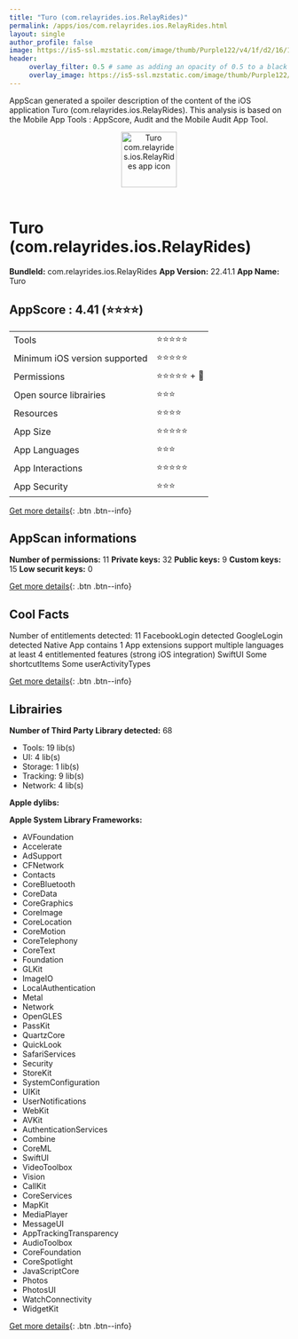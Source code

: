 ```yaml
---
title: "Turo (com.relayrides.ios.RelayRides)"
permalink: /apps/ios/com.relayrides.ios.RelayRides.html
layout: single
author_profile: false
image: https://is5-ssl.mzstatic.com/image/thumb/Purple122/v4/1f/d2/16/1fd216e4-09f5-88d6-9cb1-539ca1cf81be/AppIcon-0-0-1x_U007emarketing-0-7-0-85-220.png/512x512bb.jpg
header: 
     overlay_filter: 0.5 # same as adding an opacity of 0.5 to a black background
     overlay_image: https://is5-ssl.mzstatic.com/image/thumb/Purple122/v4/1f/d2/16/1fd216e4-09f5-88d6-9cb1-539ca1cf81be/AppIcon-0-0-1x_U007emarketing-0-7-0-85-220.png/512x512bb.jpg
---
```

AppScan generated a spoiler description of the content of the iOS application Turo (com.relayrides.ios.RelayRides). This analysis is based on the Mobile App Tools : AppScore, Audit and the Mobile Audit App Tool.

  
  
<div style="text-align: center;"><img src="https://is5-ssl.mzstatic.com/image/thumb/Purple122/v4/1f/d2/16/1fd216e4-09f5-88d6-9cb1-539ca1cf81be/AppIcon-0-0-1x_U007emarketing-0-7-0-85-220.png/512x512bb.jpg" width="100" height="100" alt="Turo com.relayrides.ios.RelayRides app icon"></div></br>
  
# Turo (com.relayrides.ios.RelayRides)

**BundleId:** com.relayrides.ios.RelayRides
**App Version:** 22.41.1
**App Name:** Turo


## AppScore : 4.41 (⭐️⭐️⭐️⭐️) 

<table>
<tr><td> Tools </td><td> ⭐️⭐️⭐️⭐️⭐️ </td></tr>
<tr><td> Minimum iOS version supported </td><td> ⭐️⭐️⭐️⭐️⭐️ </td></tr>
<tr><td> Permissions </td><td> ⭐️⭐️⭐️⭐️⭐️ + 🌟 </td></tr>
<tr><td> Open source librairies </td><td> ⭐️⭐️⭐️ </td></tr>
<tr><td> Resources </td><td> ⭐️⭐️⭐️⭐️ </td></tr>
<tr><td> App Size </td><td> ⭐️⭐️⭐️⭐️⭐️ </td></tr>
<tr><td> App Languages </td><td> ⭐️⭐️⭐️ </td></tr>
<tr><td> App Interactions </td><td> ⭐️⭐️⭐️⭐️⭐️ </td></tr>
<tr><td> App Security </td><td> ⭐️⭐️⭐️ </td></tr>
</table>

[Get more details](/pricing.html){: .btn .btn--info}  
  
## AppScan informations 

**Number of permissions:** 11
**Private keys:** 32
**Public keys:** 9
**Custom keys:** 15
**Low securit keys:** 0
  
[Get more details](/pricing.html){: .btn .btn--info}

## Cool Facts

Number of entitlements detected: 11
FacebookLogin detected
GoogleLogin detected
Native App
contains 1 App extensions
support multiple languages
at least 4 entitlemented features (strong iOS integration)
SwiftUI
Some shortcutItems 
Some userActivityTypes
  
[Get more details](/pricing.html){: .btn .btn--info}

## Librairies 
**Number of Third Party Library detected:** 68
- Tools: 19 lib(s)
- UI: 4 lib(s)
- Storage: 1 lib(s)
- Tracking: 9 lib(s)
- Network: 4 lib(s)

**Apple dylibs:**


**Apple System Library Frameworks:**
- AVFoundation
- Accelerate
- AdSupport
- CFNetwork
- Contacts
- CoreBluetooth
- CoreData
- CoreGraphics
- CoreImage
- CoreLocation
- CoreMotion
- CoreTelephony
- CoreText
- Foundation
- GLKit
- ImageIO
- LocalAuthentication
- Metal
- Network
- OpenGLES
- PassKit
- QuartzCore
- QuickLook
- SafariServices
- Security
- StoreKit
- SystemConfiguration
- UIKit
- UserNotifications
- WebKit
- AVKit
- AuthenticationServices
- Combine
- CoreML
- SwiftUI
- VideoToolbox
- Vision
- CallKit
- CoreServices
- MapKit
- MediaPlayer
- MessageUI
- AppTrackingTransparency
- AudioToolbox
- CoreFoundation
- CoreSpotlight
- JavaScriptCore
- Photos
- PhotosUI
- WatchConnectivity
- WidgetKit


  
[Get more details](/pricing.html){: .btn .btn--info}

